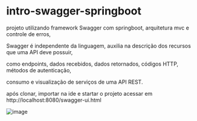 # intro-swagger-springboot

projeto utilizando framework Swagger com springboot, arquitetura mvc e controle de erros, 

Swagger é independente da linguagem, auxilia na descrição dos recursos que uma API deve possuir, 

como endpoints, dados recebidos, dados retornados, códigos HTTP, métodos de autenticação, 

consumo e visualização de serviços de uma API REST.

após clonar, importar na ide e startar o projeto acessar em http://localhost:8080/swagger-ui.html

![image](https://user-images.githubusercontent.com/52809806/191282760-97c93c24-c6f2-40c7-b2a8-578045ba1514.png)
